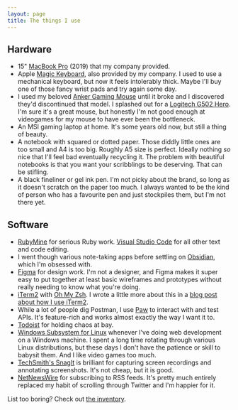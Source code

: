 ```yaml
---
layout: page
title: The things I use
---
```


## Hardware

* 15" [MacBook Pro](https://www.apple.com/uk/shop/buy-mac/macbook-pro) (2019) that my company provided.
* Apple [Magic Keyboard](https://www.apple.com/uk/shop/product/MLA22B/A/magic-keyboard-british-english), also provided by my company. I used to use a mechanical keyboard, but now it feels intolerably thick. Maybe I'll buy one of those fancy wrist pads and try again some day.
* I used my beloved [Anker Gaming Mouse](https://www.anker.com/es/products/variant/8200-dpi-highprecision-laser-gaming-mouse/98ANDS2368-BA) until it broke and I discovered they'd discontinued that model. I splashed out for a [Logitech G502 Hero](https://www.logitechg.com/en-gb/products/gaming-mice/g502-hero-gaming-mouse.910-005471.html). I'm sure it's a great mouse, but honestly I'm not good enough at videogames for my mouse to have ever been the bottleneck.
* An MSI gaming laptop at home. It's some years old now, but still a thing of beauty.
* A notebook with squared or dotted paper. Those diddly little ones are too small and A4 is too big. Roughly A5 size is perfect. Ideally nothing _so_ nice that I'll feel bad eventually recycling it. The problem with beautiful notebooks is that you want your scribblings to be deserving. That can be stifling.
* A black fineliner or gel ink pen. I'm not picky about the brand, so long as it doesn't scratch on the paper too much. I always wanted to be the kind of person who has a favourite pen and just stockpiles them, but I'm not there yet.

## Software

* [RubyMine](https://www.jetbrains.com/ruby/) for serious Ruby work. [Visual Studio Code](https://code.visualstudio.com/) for all other text and code editing.
* I went though various note-taking apps before settling on [Obsidian](https://obsidian.md/), which I'm obsessed with.
* [Figma](https://www.figma.com/) for design work. I'm not a designer, and Figma makes it super easy to put together at least basic wireframes and prototypes without really needing to know what you're doing.
* [iTerm2](https://iterm2.com/) with [Oh My Zsh](https://ohmyz.sh/). I wrote a little more about this in a [blog post about how I use iTerm2](/programming/2021/11/04/how-i-use-iterm2.html).
* While a lot of people dig Postman, I use [Paw](https://paw.cloud/) to interact with and test APIs. It's feature-rich and works almost exactly the way I want it to.
* [Todoist](https://todoist.com) for holding chaos at bay.
* [Windows Subsystem for Linux](https://docs.microsoft.com/en-us/windows/wsl/faq) whenever I've doing web development on a Windows machine. I spent a long time rotating through various Linux distributions, but these days I don't have the patience or skill to babysit them. And I like video games too much.
* [TechSmith's SnagIt](https://www.techsmith.com/screen-capture.html) is brilliant for capturing screen recordings and annotating screenshots. It's not cheap, but it is good.
* [NetNewsWire](https://netnewswire.com/) for subscribing to RSS feeds. It's pretty much entirely replaced my habit of scrolling through Twitter and I'm happier for it.

List too boring? Check out <a href="/inventory">the inventory</a>.